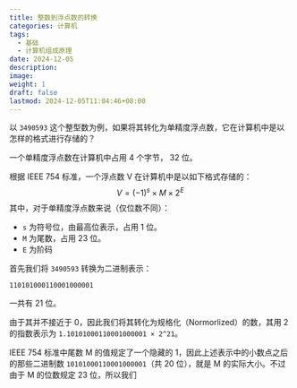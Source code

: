 ```yaml
---
title: 整数到浮点数的转换
categories: 计算机
tags:
  - 基础
  - 计算机组成原理
date: 2024-12-05
description: 
image: 
weight: 1
draft: false
lastmod: 2024-12-05T11:04:46+08:00
---
```

以 `3490593` 这个整型数为例，如果将其转化为单精度浮点数，它在计算机中是以怎样的格式进行存储的？

一个单精度浮点数在计算机中占用 4 个字节， 32 位。

根据 IEEE 754 标准，一个浮点数 V 在计算机中是以如下格式存储的：
$$V=(-1)^{s}\times M\times2^{E}$$
其中，对于单精度浮点数来说（仅位数不同）：
- `s` 为符号位，由最高位表示，占用 1 位。
- `M` 为尾数，占用 23 位。
- `E` 为阶码


首先我们将 `3490593` 转换为二进制表示：
```
110101000110001000001
```

一共有 21 位。

由于其并不接近于 0，因此我们将其转化为规格化（Normorlized）的数，其用 2 的指数表示为 `1.10101000110001000001 × 2^21`。

IEEE 754 标准中尾数 M 的值规定了一个隐藏的 1，因此上述表示中的小数点之后的那些二进制数 `10101000110001000001`（共 20 位），就是 M 的实际大小。不过由于 M 的位数规定 23 位，所以我们
